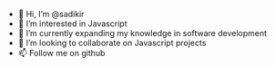 - 👋 Hi, I’m @sadikir
- 👀 I’m interested in Javascript
- 🌱 I’m currently expanding my knowledge in software development
- 💞️ I’m looking to collaborate on Javascript projects
- 📫 Follow me on github

<!---
sadikir/sadikir is a ✨ special ✨ repository because its `README.md` (this file) appears on your GitHub profile.
You can click the Preview link to take a look at your changes.
--->
